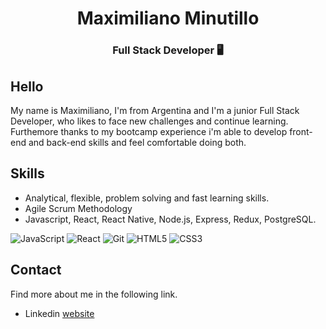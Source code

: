 <div>
<h1 align="center">Maximiliano Minutillo</h1>
<h3 align="center">Full Stack Developer 🖥️</h3>
</div>


## Hello

My name is Maximiliano, I'm from Argentina and I'm a junior Full Stack Developer, who likes to face new challenges and continue learning. 
Furthemore thanks to my bootcamp experience i'm able to develop front-end and back-end skills and feel comfortable doing both.

## Skills

* Analytical, flexible, problem solving and fast learning skills.
* Agile Scrum Methodology
* Javascript, React, React Native, Node.js, Express, Redux, PostgreSQL. 

![JavaScript](https://img.shields.io/badge/-JavaScript-%23F7DF1C?style=flat-square&logo=javascript&logoColor=000000&labelColor=%23F7DF1C&color=%23FFCE5A)
![React](https://img.shields.io/badge/-React-%23282C34?style=flat-square&logo=react)
![Git](https://img.shields.io/badge/-Git-%23F05032?style=flat-square&logo=git&logoColor=%23ffffff)
![HTML5](https://img.shields.io/badge/-HTML5-%23E44D27?style=flat-square&logo=html5&logoColor=ffffff)
![CSS3](https://img.shields.io/badge/-CSS3-%231572B6?style=flat-square&logo=css3)

## Contact

Find more about me in the following link.

* Linkedin [website](https://www.linkedin.com/in/maximiliano-minutillo/)